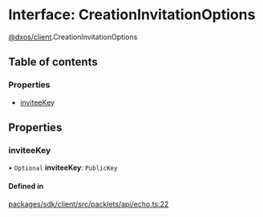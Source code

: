 # Interface: CreationInvitationOptions

[@dxos/client](../modules/dxos_client.md).CreationInvitationOptions

## Table of contents

### Properties

- [inviteeKey](dxos_client.CreationInvitationOptions.md#inviteekey)

## Properties

### inviteeKey

• `Optional` **inviteeKey**: `PublicKey`

#### Defined in

[packages/sdk/client/src/packlets/api/echo.ts:22](https://github.com/dxos/dxos/blob/e3b936721/packages/sdk/client/src/packlets/api/echo.ts#L22)
